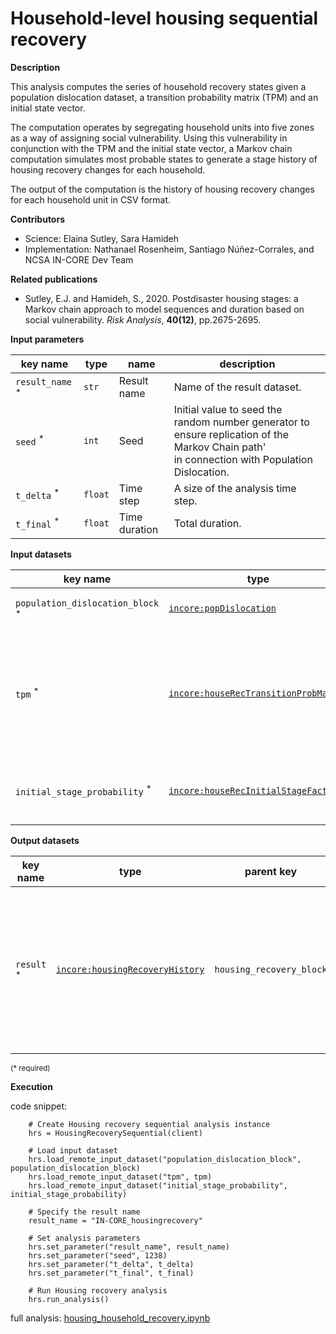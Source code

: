 # Household-level housing sequential recovery

**Description**

This analysis computes the series of household recovery states given a population 
dislocation dataset, a transition probability matrix (TPM) and an initial state vector.

The computation operates by segregating household units into five zones as a way of 
assigning social vulnerability. Using this vulnerability in conjunction with the TPM 
and the initial state vector, a Markov chain computation simulates most probable 
states to generate a stage history of housing recovery changes for each household.

The output of the computation is the history of housing recovery changes for each household unit in CSV format.

**Contributors**

- Science: Elaina Sutley, Sara Hamideh
- Implementation: Nathanael Rosenheim, Santiago Núñez-Corrales, and NCSA IN-CORE Dev Team

**Related publications**

* Sutley, E.J. and Hamideh, S., 2020. Postdisaster housing stages: a Markov chain approach to model sequences and duration based on social vulnerability. *Risk Analysis*, **40(12)**, pp.2675-2695.

**Input parameters**

key name | type | name | description
--- | --- | --- | ---
`result_name` <sup>*</sup> | `str` | Result name | Name of the result dataset.
`seed` <sup>*</sup> | `int` | Seed | Initial value to seed the random number generator to ensure replication of the Markov Chain path'<br>in connection with Population Dislocation.
`t_delta` <sup>*</sup> | `float` | Time step | A size of the analysis time step.
`t_final` <sup>*</sup> | `float` | Time duration | Total duration.

**Input datasets**

key name | type | name | description
--- | --- | --- | ---
`population_dislocation_block` <sup>*</sup> | [`incore:popDislocation`](https://incore.ncsa.illinois.edu/semantics/api/types/incore:popDislocation) | Population dislocation | Population dislocation results.
`tpm` <sup>*</sup> | [`incore:houseRecTransitionProbMatrix`](https://incore.ncsa.illinois.edu/semantics/api/types/incore:houseRecTransitionProbMatrix) | Probability matrix | A transition probability matrix that specifies<br>the corresponding Markov chain per social vulnerability level.
`initial_stage_probability` <sup>*</sup> | [`incore:houseRecInitialStageFactors`](https://incore.ncsa.illinois.edu/semantics/api/types/incore:houseRecInitialStageFactors) | Mass probability | Initial mass probability function for stage 0 of the Markov Chain.

**Output datasets**

key name | type | parent key | name | description
--- | --- | --- | --- | ---
`result` <sup>*</sup> | [`incore:housingRecoveryHistory`](https://incore.ncsa.illinois.edu/semantics/api/types/incore:housingRecoveryHistory) | `housing_recovery_block` | Results | A dataset containing results (format: CSV)<br>with housing recovery sequences at the individual household level.

<small>(* required)</small>

**Execution**

code snippet:

```
    # Create Housing recovery sequential analysis instance
    hrs = HousingRecoverySequential(client)

    # Load input dataset
    hrs.load_remote_input_dataset("population_dislocation_block", population_dislocation_block)
    hrs.load_remote_input_dataset("tpm", tpm)
    hrs.load_remote_input_dataset("initial_stage_probability", initial_stage_probability)

    # Specify the result name
    result_name = "IN-CORE_housingrecovery"

    # Set analysis parameters
    hrs.set_parameter("result_name", result_name)
    hrs.set_parameter("seed", 1238)
    hrs.set_parameter("t_delta", t_delta)
    hrs.set_parameter("t_final", t_final)

    # Run Housing recovery analysis
    hrs.run_analysis()
```

full analysis: [housing_household_recovery.ipynb](https://github.com/IN-CORE/incore-docs/blob/main/notebooks/housing_household_recovery.ipynb)
